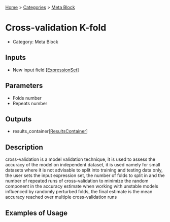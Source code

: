 
[Home](../../../index.html) > [Categories](../../index.html) > [Meta Block](index.html)

# Cross-validation K-fold

* Category: Meta Block

## Inputs

* New input field [[ExpressionSet](../../../data_types.html#expressionset)]

## Parameters

* Folds number
* Repeats number

## Outputs

* results_container[[ResultsContainer](../../../data_types.html#resultscontainer)]

## Description

  cross-validation is a model validation technique, it is used to assess the accuracy of the model on independent dataset, it is used namely for small datasets where it is not advisable to split into training and testing data only, the user sets the input expression set, the number of folds to split in and the number of repeated runs of cross-validation to minimize the random component in the accuracy estimate when working with unstable models influenced by randomly perturbed folds, the final estimate is the mean accuracy reached over multiple cross-validation runs

## Examples of Usage
        